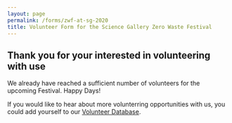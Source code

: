 ```yaml
---
layout: page
permalink: /forms/zwf-at-sg-2020
title: Volunteer Form for the Science Gallery Zero Waste Festival
---
```


## Thank you for your interested in volunteering with use

We already have reached a sufficient number of volunteers for the upcoming Festival. Happy Days!

If you would like to hear about more volunterring opportunities with us, you could add yourself to our [Volunteer Database](/forms/volunteer-database).

<!--
If you encounter issues with the form below, please use this alternative [link to the Google Form](https://docs.google.com/forms/d/e/1FAIpQLSdV52Jts53HTI-41N3AMzQG-8wUFVhxcXcOP8VJNGOMd0_dmg/viewform?usp=sf_link).

<iframe src="https://docs.google.com/forms/d/e/1FAIpQLSdV52Jts53HTI-41N3AMzQG-8wUFVhxcXcOP8VJNGOMd0_dmg/viewform?embedded=true" width="100%" height="5000" frameborder="0" marginheight="0" marginwidth="0">Loading…</iframe>
-->
